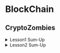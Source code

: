 # BlockChain

## CryptoZombies 
<details>
<summary>Lesson1 Sum-Up</summary>
<div markdown="1">       

<span style="color:green">상태변수</span> : 
    컨트랙트 저장소에 영구적으로 저장 (이더리움 블록체인에 기록됨)

<span style="color:green">구조체</span> : 
    여러 특성을 가진, 보다 복잡한 자료형 생성

<span style="color:green">배열</span>

    1. 정적 배열 : string[5] stringArray;
    2. 동적 배열 : uint[] dynamicArray;
    구조체의 동적 배열을 생성하면 (db처럼) 컨트랙트에 구조화된 데이터를 저장하는 데 유용
    public 으로 선언 (getter 메소드 자동 생성)
     -> 다른 컨트랙트들이 해당 배열 read only 가능, 컨트랙트에 공개 데이터 저장 시 유용
     ex) 좀비 군대를 저장하고 다른 앱에 공개하고 싶은 경우 

<span style="color:green">구조체 생성하고 배열에 추가하기</span>

    Person satoshi = Person(172, "Satoshi");
    people.push(satoshi);
    -> people.push(Person(16, "Vitalik"));

<span style="color:green">함수</span>

    function 으로 시작, 함수 인자명은 언더스코어로 시작해서 전역변수와 구별
    private 함수 만들기
    : private 은 컨트랙트 내의 다른 함수들만이 이 함수를 호출해 사용할 수 있도록 해준다. (공개 범위 설정)
    private 키워드는 함수명 다음에 적고, 함수명은 언더바로 시작

``` Solidity 
    /** 함수의 반환값과 함수 제어자 */

    string greeting = "What's up dog";

    function sayHello() public view returns (string) {
      return greeting;
    }
```

<span style="color:green">제어자 </span>

    1. view : 함수가 데이터를 보기만 하고 변경 x
    2. pure : 함수가 앱에서 어떤 데이터도 접근 x ex) 연산 값 돌려주는 함수

<span style="color:green">Keccak256</span>
    : 이더리움은 sha3의 한 버전인 keccak256 을 내장 해시 함수로 가짐
    입력 스트링을 랜덤 256비트 16진수로 매핑

<span style="color:green">형변환</span>
    uint8 c = a * uint8(b); 

<span style="color:green">이벤트</span>
    : 앱 사용자 단에서 어떤 액션이 발생했을 때, 컨트랙트가 블록체인 상에서 의사소통하는 방법

```Solidity
    event IntegersAdded(uint x, uint y, uint result); // 이벤트 선언

    function add(uint _x, uint _y) public {
        uint result = _x + _y;
        
        // 이벤트 실행 -> 앱에게 add 함수가 실행되었음을 알림:
        IntegersAdded(_x, _y, result);
        return result;
    }

    ...

    YourContract.IntegersAdded(function(error, result) {
      // 결과와 관련된 행동을 취한다
    })
```
</div>
</details>

<details>
<summary>Lesson2 Sum-Up</summary>
<div markdown="2">     


</div>
</details>
